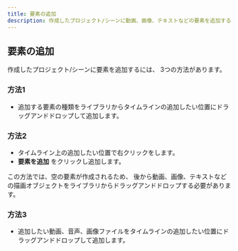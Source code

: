 ```yaml
---
title: 要素の追加
description: 作成したプロジェクト/シーンに動画、画像、テキストなどの要素を追加する方法を説明します
---
```


## 要素の追加
作成したプロジェクト/シーンに要素を追加するには、
3つの方法があります。

### 方法1
- 追加する要素の種類をライブラリからタイムラインの追加したい位置にドラッグアンドドロップして追加します。

### 方法2
- タイムライン上の追加したい位置で右クリックをします。
- __要素を追加__ をクリックし追加します。

この方法では、空の要素が作成されるため、
後から動画、画像、テキストなどの描画オブジェクトをライブラリからドラッグアンドドロップする必要があります。

### 方法3
- 追加したい動画、音声、画像ファイルをタイムラインの追加したい位置にドラッグアンドドロップして追加します。